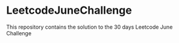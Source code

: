 # LeetcodeJuneChallenge
This repository contains the solution to the 30 days Leetcode June Challenge
